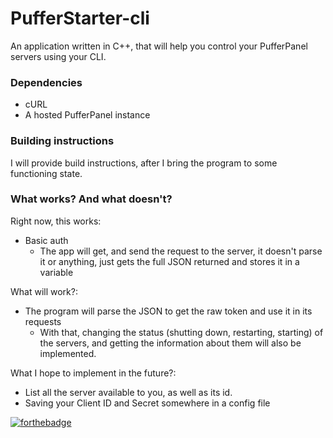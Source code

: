 # PufferStarter-cli
An application written in C++, that will help you control your PufferPanel servers using your CLI. 

### Dependencies
- cURL
- A hosted PufferPanel instance

### Building instructions
I will provide build instructions, after I bring the program to some functioning state.

### What works? And what doesn't?
Right now, this works:
- Basic auth
  - The app will get, and send the request to the server, it doesn't parse it or anything, just gets the full JSON returned and stores it in a variable

What will work?:
  - The program will parse the JSON to get the raw token and use it in its requests
    - With that, changing the status (shutting down, restarting, starting) of the servers, and getting the information about them will also be implemented.

What I hope to implement in the future?:
- List all the server available to you, as well as its id.
- Saving your Client ID and Secret somewhere in a config file

[![forthebadge](https://forthebadge.com/images/featured/featured-made-with-crayons.svg)](https://forthebadge.com)
